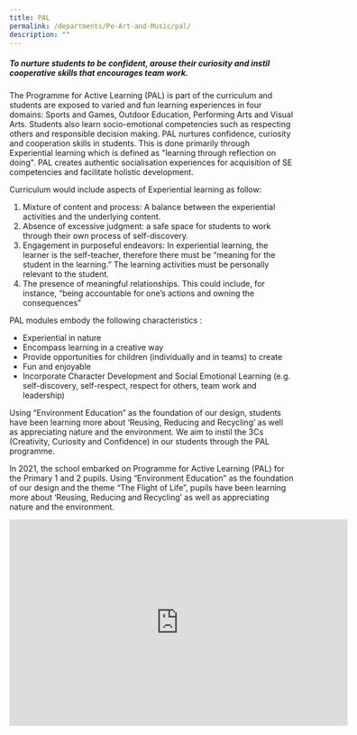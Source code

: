 ```yaml
---
title: PAL
permalink: /departments/Pe-Art-and-Music/pal/
description: ""
---
```

##### To nurture students to be confident, arouse their curiosity and instil cooperative skills that encourages team work.


The Programme for Active Learning (PAL) is part of the curriculum and students are exposed to varied and fun learning experiences in four domains: Sports and Games, Outdoor Education, Performing Arts and Visual Arts. Students also learn socio-emotional competencies such as respecting others and responsible decision making. PAL nurtures confidence, curiosity and cooperation skills in students. This is done primarily through Experiential learning which is defined as "learning through reflection on doing". PAL creates authentic socialisation experiences for acquisition of SE competencies and facilitate holistic development.

  

Curriculum would include aspects of Experiential learning as follow:

  

1.  Mixture of content and process: A balance between the experiential activities and the underlying content.
2.  Absence of excessive judgment: a safe space for students to work through their own process of self-discovery.
3.  Engagement in purposeful endeavors: In experiential learning, the learner is the self-teacher, therefore there must be “meaning for the student in the learning.” The learning activities must be personally relevant to the student.
4.  The presence of meaningful relationships. This could include, for instance, “being accountable for one’s actions and owning the consequences”

  

  

PAL modules embody the following characteristics :

  

*   Experiential in nature
*   Encompass learning in a creative way
*   Provide opportunities for children (individually and in teams) to create
*   Fun and enjoyable
*   Incorporate Character Development and Social Emotional Learning (e.g. self-discovery, self-respect, respect for others, team work and leadership)

  

Using “Environment Education” as the foundation of our design, students have been learning more about ‘Reusing, Reducing and Recycling’ as well as appreciating nature and the environment. We aim to instil the 3Cs (Creativity, Curiosity and Confidence) in our students through the PAL programme.

  

In 2021, the school embarked on Programme for Active Learning (PAL) for the Primary 1 and 2 pupils. Using “Environment Education” as the foundation of our design and the theme “The Flight of Life”, pupils have been learning more about ‘Reusing, Reducing and Recycling’ as well as appreciating nature and the environment.

<center><iframe allowfullscreen="true" height="366" width="600" frameborder="0" src="https://docs.google.com/presentation/d/e/2PACX-1vQKvDnpTKRVjvMTPS5AoepSiR-4p6sgALXjxMMNLyJTgEhnw2H3lWLRORJR8r6pUE4DBz8hbKtH0vMe/embed?start=false&amp;loop=true&amp;delayms=3000"></iframe></center>